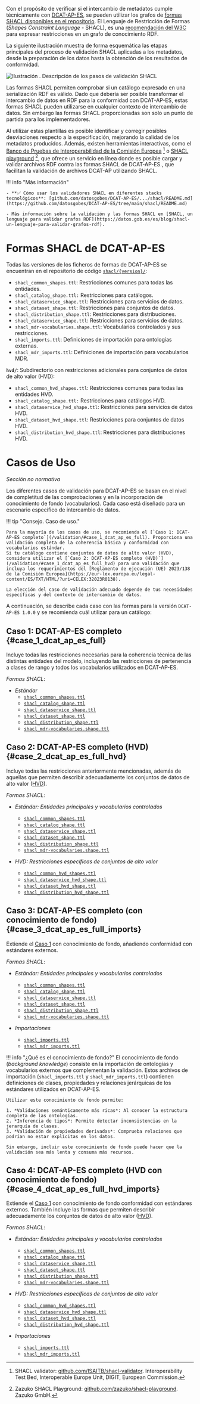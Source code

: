 Con el propósito de verificar si el intercambio de metadatos cumple técnicamente con [DCAT-AP-ES](/), se pueden utilizar los grafos de [formas SHACL disponibles en el repositorio](https://github.com/datosgobes/DCAT-AP-ES/tree/main/shacl/). El Lenguaje de Restricción de Formas (*Shapes Constraint Language* - SHACL), es una [recomendación del W3C](https://www.w3.org/TR/shacl/]) para expresar restricciones en un grafo de conocimiento RDF. 

La siguiente ilustración muestra de forma esquemática las etapas principales del proceso de validación SHACL aplicadas a los metadatos, desde la preparación de los datos hasta la obtención de los resultados de conformidad.

![](img/dge_shacl.es.drawio "Ilustración . Descripción de los pasos de validación SHACL")

Las formas SHACL permiten comprobar si un catálogo expresado en una serialización RDF es válido. Dado que debería ser posible transformar el intercambio de datos en RDF para la conformidad con DCAT-AP-ES, estas formas SHACL pueden utilizarse en cualquier contexto de intercambio de datos. Sin embargo las formas SHACL proporcionadas son solo un punto de partida para los implementadores.

Al utilizar estas plantillas es posible identificar y corregir posibles desviaciones respecto a la especificación, mejorando la calidad de los metadatos producidos. Además, existen herramientas interactivas, como el [Banco de Pruebas de Interoperabilidad de la Comisión Europea](https://www.itb.ec.europa.eu/shacl/any/upload) [^1] o [SHACL playground](https://shacl-playground.zazuko.com/) [^2], que ofrece un servicio en línea donde es posible cargar y validar archivos RDF contra las formas SHACL de DCAT-AP-ES., que facilitan la validación de archivos DCAT-AP utilizando SHACL. ​

!!! info "Más información"

    - **✅ Cómo usar los validadores SHACL en diferentes stacks tecnológicos**: [github.com/datosgobes/DCAT-AP-ES/.../shacl/README.md](https://github.com/datosgobes/DCAT-AP-ES/tree/main/shacl/README.md)

    - Más información sobre la validación y las formas SHACL en [SHACL, un lenguaje para validar grafos RDF](https://datos.gob.es/es/blog/shacl-un-lenguaje-para-validar-grafos-rdf).

    
# Formas SHACL de DCAT-AP-ES
Todas las versiones de los ficheros de formas de DCAT-AP-ES se encuentran en el repositorio de código [`shacl/{version}/`](https://github.com/datosgobes/DCAT-AP-ES/tree/main/shacl/): 

- `shacl_common_shapes.ttl`: Restricciones comunes para todas las entidades.
- `shacl_catalog_shape.ttl:` Restricciones para catálogos.
- `shacl_dataservice_shape.ttl`: Restricciones para servicios de datos.
- `shacl_dataset_shape.ttl`: Restricciones para conjuntos de datos.
- `shacl_distribution_shape.ttl`: Restricciones para distribuciones.
- `shacl_dataservice_shape.ttl`: Restricciones para servicios de datos.
- `shacl_mdr-vocabularies.shape.ttl`: Vocabularios controlados y sus restricciones.
- `shacl_imports.ttl`: Definiciones de importación para ontologías externas.
- `shacl_mdr_imports.ttl`: Definiciones de importación para vocabularios MDR.

**`hvd/`**: Subdirectorio con restricciones adicionales para conjuntos de datos de alto valor (HVD):

- `shacl_common_hvd_shapes.ttl`: Restricciones comunes para todas las entidades HVD.
- `shacl_catalog_shape.ttl:` Restricciones para catálogos HVD.
- `shacl_dataservice_hvd_shape.ttl`: Restricciones para servicios de datos HVD.
- `shacl_dataset_hvd_shape.ttl`: Restricciones para conjuntos de datos HVD.
- `shacl_distribution_hvd_shape.ttl`: Restricciones para distribuciones HVD.

# Casos de Uso
*Sección no normativa*

Los diferentes casos de validación para DCAT-AP-ES se basan en el nivel de completitud de las comprobaciones y en la incorporación de conocimiento de fondo (vocabularios). Cada caso está diseñado para un escenario específico de intercambio de datos.

!!! tip "Consejo. Caso de uso."

    Para la mayoría de los casos de uso, se recomienda el [`Caso 1: DCAT-AP-ES completo`](/validation/#case_1_dcat_ap_es_full). Proporciona una validación completa de la coherencia básica y conformidad con vocabularios estándar.
    Si tu catálogo contiene conjuntos de datos de alto valor (HVD), considera utilizar el [`Caso 2: DCAT-AP-ES completo (HVD)`](/validation/#case_1_dcat_ap_es_full_hvd) para una validación que incluya los requerimientos del [Reglamento de ejecución (UE) 2023/138 de la Comisión Europea](https://eur-lex.europa.eu/legal-content/ES/TXT/HTML/?uri=CELEX:32023R0138).

    La elección del caso de validación adecuado depende de tus necesidades específicas y del contexto de intercambio de datos.

A continuación, se describe cada caso con las formas para la versión `DCAT-AP-ES 1.0.0` y se recomienda cuál utilizar para un catálogo:

## **Caso 1: DCAT-AP-ES completo** {#case_1_dcat_ap_es_full}
Incluye todas las restricciones necesarias para la coherencia técnica de las distintas entidades del modelo, incluyendo las restricciones de pertenencia a clases de rango y todos los vocabularios utilizados en DCAT-AP-ES.

*Formas SHACL*:

- *Estándar*
  - [`shacl_common_shapes.ttl`](https://datosgobes.github.io/DCAT-AP-ES/releases/1.0.0/shacl/shacl_common_shapes.ttl)
  - [`shacl_catalog_shape.ttl`](https://datosgobes.github.io/DCAT-AP-ES/releases/1.0.0/shacl/shacl_catalog_shape.ttl)
  - [`shacl_dataservice_shape.ttl`](https://datosgobes.github.io/DCAT-AP-ES/releases/1.0.0/shacl/shacl_dataservice_shape.ttl)
  - [`shacl_dataset_shape.ttl`](https://datosgobes.github.io/DCAT-AP-ES/releases/1.0.0/shacl/shacl_dataset_shape.ttl)
  - [`shacl_distribution_shape.ttl`](https://datosgobes.github.io/DCAT-AP-ES/releases/1.0.0/shacl/shacl_distribution_shape.ttl)
  - [`shacl_mdr-vocabularies.shape.ttl`](https://datosgobes.github.io/DCAT-AP-ES/releases/1.0.0/shacl/shacl_mdr-vocabularies.shape.ttl)

## **Caso 2: DCAT-AP-ES completo (HVD)** {#case_2_dcat_ap_es_full_hvd}
Incluye todas las restricciones anteriormente mencionadas, además de aquellas que permiten describir adecuadamente los conjuntos de datos de alto valor ([HVD](/#conjuntos_de_datos_de_alto_valor_high_value_datasets)).

*Formas SHACL*:

- *Estándar: Entidades principales y vocabularios controlados*
  - [`shacl_common_shapes.ttl`](https://datosgobes.github.io/DCAT-AP-ES/releases/1.0.0/shacl/shacl_common_shapes.ttl)
  - [`shacl_catalog_shape.ttl`](https://datosgobes.github.io/DCAT-AP-ES/releases/1.0.0/shacl/shacl_catalog_shape.ttl)
  - [`shacl_dataservice_shape.ttl`](https://datosgobes.github.io/DCAT-AP-ES/releases/1.0.0/shacl/shacl_dataservice_shape.ttl)
  - [`shacl_dataset_shape.ttl`](https://datosgobes.github.io/DCAT-AP-ES/releases/1.0.0/shacl/shacl_dataset_shape.ttl)
  - [`shacl_distribution_shape.ttl`](https://datosgobes.github.io/DCAT-AP-ES/releases/1.0.0/shacl/shacl_distribution_shape.ttl)
  - [`shacl_mdr-vocabularies.shape.ttl`](https://datosgobes.github.io/DCAT-AP-ES/releases/1.0.0/shacl/shacl_mdr-vocabularies.shape.ttl)

- *HVD: Restricciones específicas de conjuntos de alto valor*
  - [`shacl_common_hvd_shapes.ttl`](https://datosgobes.github.io/DCAT-AP-ES/releases/1.0.0/shacl/hvd/shacl_common_hvd_shapes.ttl)
  - [`shacl_dataservice_hvd_shape.ttl`](https://datosgobes.github.io/DCAT-AP-ES/releases/1.0.0/shacl/hvd/shacl_dataservice_hvd_shape.ttl)
  - [`shacl_dataset_hvd_shape.ttl`](https://datosgobes.github.io/DCAT-AP-ES/releases/1.0.0/shacl/hvd/shacl_dataset_hvd_shape.ttl)
  - [`shacl_distribution_hvd_shape.ttl`](https://datosgobes.github.io/DCAT-AP-ES/releases/1.0.0/shacl/hvd/shacl_distribution_hvd_shape.ttl)

## **Caso 3: DCAT-AP-ES completo (con conocimiento de fondo)** {#case_3_dcat_ap_es_full_imports}
Extiende el [Caso 1](validation/#case_1_dcat_ap_es_full) con conocimiento de fondo, añadiendo conformidad con estándares externos.

*Formas SHACL*:

- *Estándar: Entidades principales y vocabularios controlados*
  - [`shacl_common_shapes.ttl`](https://datosgobes.github.io/DCAT-AP-ES/releases/1.0.0/shacl/shacl_common_shapes.ttl)
  - [`shacl_catalog_shape.ttl`](https://datosgobes.github.io/DCAT-AP-ES/releases/1.0.0/shacl/shacl_catalog_shape.ttl)
  - [`shacl_dataservice_shape.ttl`](https://datosgobes.github.io/DCAT-AP-ES/releases/1.0.0/shacl/shacl_dataservice_shape.ttl)
  - [`shacl_dataset_shape.ttl`](https://datosgobes.github.io/DCAT-AP-ES/releases/1.0.0/shacl/shacl_dataset_shape.ttl)
  - [`shacl_distribution_shape.ttl`](https://datosgobes.github.io/DCAT-AP-ES/releases/1.0.0/shacl/shacl_distribution_shape.ttl)
  - [`shacl_mdr-vocabularies.shape.ttl`](https://datosgobes.github.io/DCAT-AP-ES/releases/1.0.0/shacl/shacl_mdr-vocabularies.shape.ttl)

- *Importaciones*
  - [`shacl_imports.ttl`](https://datosgobes.github.io/DCAT-AP-ES/releases/1.0.0/shacl/shacl_imports.ttl)
  - [`shacl_mdr_imports.ttl`](https://datosgobes.github.io/DCAT-AP-ES/releases/1.0.0/shacl/shacl_mdr_imports.ttl)

!!! info "¿Qué es el conocimiento de fondo?"
    El conocimiento de fondo (*background knowledge*) consiste en la importación de ontologías y vocabularios externos que complementan la validación. Estos archivos de importación (`shacl_imports.ttl` y `shacl_mdr_imports.ttl`) contienen definiciones de clases, propiedades y relaciones jerárquicas de los estándares utilizados en DCAT-AP-ES.
    
    Utilizar este conocimiento de fondo permite:
    
    1. *Validaciones semánticamente más ricas*: Al conocer la estructura completa de las ontologías.
    2. *Inferencia de tipos*: Permite detectar inconsistencias en la jerarquía de clases.
    3. *Validación de propiedades derivadas*: Comprueba relaciones que podrían no estar explícitas en los datos.
    
    Sin embargo, incluir este conocimiento de fondo puede hacer que la validación sea más lenta y consuma más recursos.

## **Caso 4: DCAT-AP-ES completo (HVD con conocimiento de fondo)** {#case_4_dcat_ap_es_full_hvd_imports}
Extiende el [Caso 1](validation/#case_1_dcat_ap_es_full) con conocimiento de fondo conformidad con estándares externos. También incluye las formas que permiten describir adecuadamente los conjuntos de datos de alto valor ([HVD](#conjuntos_de_datos_de_alto_valor_high_value_datasets)).

*Formas SHACL*:

- *Estándar: Entidades principales y vocabularios controlados*
  - [`shacl_common_shapes.ttl`](https://datosgobes.github.io/DCAT-AP-ES/releases/1.0.0/shacl/shacl_common_shapes.ttl)
  - [`shacl_catalog_shape.ttl`](https://datosgobes.github.io/DCAT-AP-ES/releases/1.0.0/shacl/shacl_catalog_shape.ttl)
  - [`shacl_dataservice_shape.ttl`](https://datosgobes.github.io/DCAT-AP-ES/releases/1.0.0/shacl/shacl_dataservice_shape.ttl)
  - [`shacl_dataset_shape.ttl`](https://datosgobes.github.io/DCAT-AP-ES/releases/1.0.0/shacl/shacl_dataset_shape.ttl)
  - [`shacl_distribution_shape.ttl`](https://datosgobes.github.io/DCAT-AP-ES/releases/1.0.0/shacl/shacl_distribution_shape.ttl)
  - [`shacl_mdr-vocabularies.shape.ttl`](https://datosgobes.github.io/DCAT-AP-ES/releases/1.0.0/shacl/shacl_mdr-vocabularies.shape.ttl)

- *HVD: Restricciones específicas de conjuntos de alto valor*
  - [`shacl_common_hvd_shapes.ttl`](https://datosgobes.github.io/DCAT-AP-ES/releases/1.0.0/shacl/hvd/shacl_common_hvd_shapes.ttl)
  - [`shacl_dataservice_hvd_shape.ttl`](https://datosgobes.github.io/DCAT-AP-ES/releases/1.0.0/shacl/hvd/shacl_dataservice_hvd_shape.ttl)
  - [`shacl_dataset_hvd_shape.ttl`](https://datosgobes.github.io/DCAT-AP-ES/releases/1.0.0/shacl/hvd/shacl_dataset_hvd_shape.ttl)
  - [`shacl_distribution_hvd_shape.ttl`](https://datosgobes.github.io/DCAT-AP-ES/releases/1.0.0/shacl/hvd/shacl_distribution_hvd_shape.ttl)

- *Importaciones*
  - [`shacl_imports.ttl`](https://datosgobes.github.io/DCAT-AP-ES/releases/1.0.0/shacl/shacl_imports.ttl)
  - [`shacl_mdr_imports.ttl`](https://datosgobes.github.io/DCAT-AP-ES/releases/1.0.0/shacl/shacl_mdr_imports.ttl)

[^1]: SHACL validator: [github.com/ISAITB/shacl-validator](https://github.com/ISAITB/shacl-validator). Interoperability Test Bed, Interoperable Europe Unit, DIGIT, European Commission.
[^2]: Zazuko SHACL Playground: [github.com/zazuko/shacl-playground](https://github.com/zazuko/shacl-playground). Zazuko GmbH.